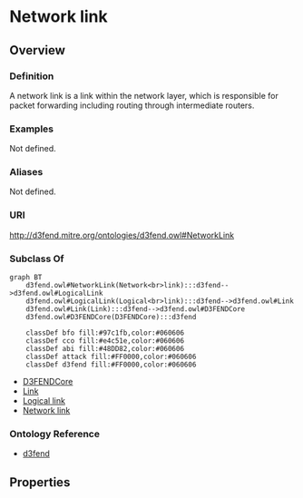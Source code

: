 # Network link

## Overview

### Definition
A network link is a link within the network layer, which is responsible for packet forwarding including routing through intermediate routers.

### Examples
Not defined.

### Aliases
Not defined.

### URI
http://d3fend.mitre.org/ontologies/d3fend.owl#NetworkLink

### Subclass Of
```mermaid
graph BT
    d3fend.owl#NetworkLink(Network<br>link):::d3fend-->d3fend.owl#LogicalLink
    d3fend.owl#LogicalLink(Logical<br>link):::d3fend-->d3fend.owl#Link
    d3fend.owl#Link(Link):::d3fend-->d3fend.owl#D3FENDCore
    d3fend.owl#D3FENDCore(D3FENDCore):::d3fend
    
    classDef bfo fill:#97c1fb,color:#060606
    classDef cco fill:#e4c51e,color:#060606
    classDef abi fill:#48DD82,color:#060606
    classDef attack fill:#FF0000,color:#060606
    classDef d3fend fill:#FF0000,color:#060606
```

- [D3FENDCore](/docs/ontology/reference/model/D3FENDCore/D3FENDCore.md)
- [Link](/docs/ontology/reference/model/D3FENDCore/Link/Link.md)
- [Logical link](/docs/ontology/reference/model/D3FENDCore/Link/Logical%20link/Logical%20link.md)
- [Network link](/docs/ontology/reference/model/D3FENDCore/Link/Logical%20link/Network%20link/Network%20link.md)


### Ontology Reference
- [d3fend](http://d3fend.mitre.org/ontologies/d3fend.owl#)

## Properties
